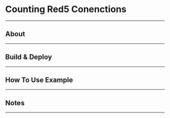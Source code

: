 # Counting Red5 Conenctions
---

## About
---


## Build & Deploy
---


## How To Use Example
---


## Notes
---

